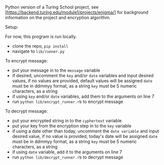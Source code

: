 Python version of a Turing School project, see [https://backend.turing.edu/module1/projects/enigma/] for background information on the project and encryption algorithm.

Setup:

For now, this program is run locally. 
  - clone the repo, ```pip install```
  - navigate to ```lib/runner.py```
  
 To encrypt message:
  - put your message in to the ```message``` variable
  - if desired, uncomment the ```key``` and/or ```date``` variables and input desired values, if no values are provided, default values will be assigned
      ```date``` must be in ddmmyy format, as a string
      ```key``` must be 5 numeric characters, as a string
  - if using ```key``` and/or ```date``` variables, add them to the arguments on line 7
  - run ```python lib/encrypt_runner.rb``` to encrypt message
  
  To decrypt message:
  - put your encrypted string in to the ```cyphertext``` variable
  - put your key from the encryption step in to the ```key``` variable 
  - if using a date other than today, uncomment the ```date variable``` and input desired value, if no value is provided, today's date will be assigned
      ```date``` must be in ddmmyy format, as a string
      ```key``` must be 5 numeric characters, as a string
  - if using ```date``` variable, add it to the arguments on line 7
  - run ```python lib/decrypt_runner.rb``` to decrypt message
